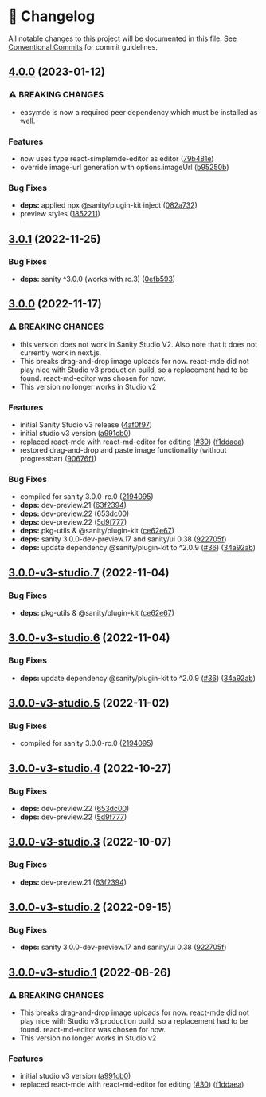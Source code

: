 <!-- markdownlint-disable --><!-- textlint-disable -->

# 📓 Changelog

All notable changes to this project will be documented in this file. See
[Conventional Commits](https://conventionalcommits.org) for commit guidelines.

## [4.0.0](https://github.com/sanity-io/sanity-plugin-markdown/compare/v3.0.1...v4.0.0) (2023-01-12)

### ⚠ BREAKING CHANGES

- easymde is now a required peer dependency which must be installed as well.

### Features

- now uses type react-simplemde-editor as editor ([79b481e](https://github.com/sanity-io/sanity-plugin-markdown/commit/79b481e6eedb0a83f2a265ef17b5ed9821b30128))
- override image-url generation with options.imageUrl ([b95250b](https://github.com/sanity-io/sanity-plugin-markdown/commit/b95250b6cbeeebeb4b7538e0a3ad151619155fdd))

### Bug Fixes

- **deps:** applied npx @sanity/plugin-kit inject ([082a732](https://github.com/sanity-io/sanity-plugin-markdown/commit/082a7324199cb2cddd9fc73d6f456b6fadd197c4))
- preview styles ([1852211](https://github.com/sanity-io/sanity-plugin-markdown/commit/18522110b164a76b7fd3fce52a839d6ee4f66e76))

## [3.0.1](https://github.com/sanity-io/sanity-plugin-markdown/compare/v3.0.0...v3.0.1) (2022-11-25)

### Bug Fixes

- **deps:** sanity ^3.0.0 (works with rc.3) ([0efb593](https://github.com/sanity-io/sanity-plugin-markdown/commit/0efb5934319dee08542af4fd8bbc7b7e01118e44))

## [3.0.0](https://github.com/sanity-io/sanity-plugin-markdown/compare/v2.1.1...v3.0.0) (2022-11-17)

### ⚠ BREAKING CHANGES

- this version does not work in Sanity Studio V2.
  Also note that it does not currently work in next.js.
- This breaks drag-and-drop image uploads for now.
  react-mde did not play nice with Studio v3 production build, so a replacement had to be found.
  react-md-editor was chosen for now.
- This version no longer works in Studio v2

### Features

- initial Sanity Studio v3 release ([4af0f97](https://github.com/sanity-io/sanity-plugin-markdown/commit/4af0f9768b89540074abeeb8fc13f2b935c51f62))
- initial studio v3 version ([a991cb0](https://github.com/sanity-io/sanity-plugin-markdown/commit/a991cb0c9e55056b92ff71cd407b09ee913bb8b9))
- replaced react-mde with react-md-editor for editing ([#30](https://github.com/sanity-io/sanity-plugin-markdown/issues/30)) ([f1ddaea](https://github.com/sanity-io/sanity-plugin-markdown/commit/f1ddaea59dca3dd90a307888b9f1cf7b0823b425))
- restored drag-and-drop and paste image functionality (without progressbar) ([90676f1](https://github.com/sanity-io/sanity-plugin-markdown/commit/90676f1448dad6501950e7b0d939201a8eb853a6))

### Bug Fixes

- compiled for sanity 3.0.0-rc.0 ([2194095](https://github.com/sanity-io/sanity-plugin-markdown/commit/2194095e4a9b3d93ffdcc02c9127d48cf13fecf6))
- **deps:** dev-preview.21 ([63f2394](https://github.com/sanity-io/sanity-plugin-markdown/commit/63f2394badd0ebe40eca94c5e3452502f3a3d88d))
- **deps:** dev-preview.22 ([653dc00](https://github.com/sanity-io/sanity-plugin-markdown/commit/653dc00a440fffff4f786a9e95faf663d4674b42))
- **deps:** dev-preview.22 ([5d9f777](https://github.com/sanity-io/sanity-plugin-markdown/commit/5d9f777d54b33a40b62818e67f1494b18f256881))
- **deps:** pkg-utils & @sanity/plugin-kit ([ce62e67](https://github.com/sanity-io/sanity-plugin-markdown/commit/ce62e67168307ca5ceb7528198aeb06a4748246b))
- **deps:** sanity 3.0.0-dev-preview.17 and sanity/ui 0.38 ([922705f](https://github.com/sanity-io/sanity-plugin-markdown/commit/922705f27570bd212f8cb136111ea5454c12c815))
- **deps:** update dependency @sanity/plugin-kit to ^2.0.9 ([#36](https://github.com/sanity-io/sanity-plugin-markdown/issues/36)) ([34a92ab](https://github.com/sanity-io/sanity-plugin-markdown/commit/34a92abade6b32499623afaf9aee82684471a0e2))

## [3.0.0-v3-studio.7](https://github.com/sanity-io/sanity-plugin-markdown/compare/v3.0.0-v3-studio.6...v3.0.0-v3-studio.7) (2022-11-04)

### Bug Fixes

- **deps:** pkg-utils & @sanity/plugin-kit ([ce62e67](https://github.com/sanity-io/sanity-plugin-markdown/commit/ce62e67168307ca5ceb7528198aeb06a4748246b))

## [3.0.0-v3-studio.6](https://github.com/sanity-io/sanity-plugin-markdown/compare/v3.0.0-v3-studio.5...v3.0.0-v3-studio.6) (2022-11-04)

### Bug Fixes

- **deps:** update dependency @sanity/plugin-kit to ^2.0.9 ([#36](https://github.com/sanity-io/sanity-plugin-markdown/issues/36)) ([34a92ab](https://github.com/sanity-io/sanity-plugin-markdown/commit/34a92abade6b32499623afaf9aee82684471a0e2))

## [3.0.0-v3-studio.5](https://github.com/sanity-io/sanity-plugin-markdown/compare/v3.0.0-v3-studio.4...v3.0.0-v3-studio.5) (2022-11-02)

### Bug Fixes

- compiled for sanity 3.0.0-rc.0 ([2194095](https://github.com/sanity-io/sanity-plugin-markdown/commit/2194095e4a9b3d93ffdcc02c9127d48cf13fecf6))

## [3.0.0-v3-studio.4](https://github.com/sanity-io/sanity-plugin-markdown/compare/v3.0.0-v3-studio.3...v3.0.0-v3-studio.4) (2022-10-27)

### Bug Fixes

- **deps:** dev-preview.22 ([653dc00](https://github.com/sanity-io/sanity-plugin-markdown/commit/653dc00a440fffff4f786a9e95faf663d4674b42))
- **deps:** dev-preview.22 ([5d9f777](https://github.com/sanity-io/sanity-plugin-markdown/commit/5d9f777d54b33a40b62818e67f1494b18f256881))

## [3.0.0-v3-studio.3](https://github.com/sanity-io/sanity-plugin-markdown/compare/v3.0.0-v3-studio.2...v3.0.0-v3-studio.3) (2022-10-07)

### Bug Fixes

- **deps:** dev-preview.21 ([63f2394](https://github.com/sanity-io/sanity-plugin-markdown/commit/63f2394badd0ebe40eca94c5e3452502f3a3d88d))

## [3.0.0-v3-studio.2](https://github.com/sanity-io/sanity-plugin-markdown/compare/v3.0.0-v3-studio.1...v3.0.0-v3-studio.2) (2022-09-15)

### Bug Fixes

- **deps:** sanity 3.0.0-dev-preview.17 and sanity/ui 0.38 ([922705f](https://github.com/sanity-io/sanity-plugin-markdown/commit/922705f27570bd212f8cb136111ea5454c12c815))

## [3.0.0-v3-studio.1](https://github.com/sanity-io/sanity-plugin-markdown/compare/v2.1.1...v3.0.0-v3-studio.1) (2022-08-26)

### ⚠ BREAKING CHANGES

- This breaks drag-and-drop image uploads for now.
  react-mde did not play nice with Studio v3 production build, so a replacement had to be found.
  react-md-editor was chosen for now.
- This version no longer works in Studio v2

### Features

- initial studio v3 version ([a991cb0](https://github.com/sanity-io/sanity-plugin-markdown/commit/a991cb0c9e55056b92ff71cd407b09ee913bb8b9))
- replaced react-mde with react-md-editor for editing ([#30](https://github.com/sanity-io/sanity-plugin-markdown/issues/30)) ([f1ddaea](https://github.com/sanity-io/sanity-plugin-markdown/commit/f1ddaea59dca3dd90a307888b9f1cf7b0823b425))
